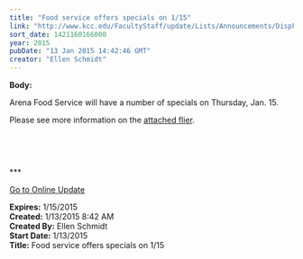 ```yaml
---
title: "Food service offers specials on 1/15"
link: "http://www.kcc.edu/FacultyStaff/update/Lists/Announcements/DispForm.aspx?ID=1789"
sort_date: 1421160166000
year: 2015
pubDate: "13 Jan 2015 14:42:46 GMT"
creator: "Ellen Schmidt"
---
```


<div><b>Body:</b> <div class="ExternalClass41756580A8054F03B3955C99D332CF44"><p>​Arena Food Service will have a number of specials on Thursday, Jan. 15.</p>
<p>Please see more information on the <a href="/FacultyStaff/update/Documents/Food-Welc-Back-Fiesta-Jan2015.pdf">attached flier</a>.</p>
<p> </p>
<p> </p>
<p>***</p>
<p><a href="/update">Go to Online Update</a></p></div></div>
<div><b>Expires:</b> 1/15/2015</div>
<div><b>Created:</b> 1/13/2015 8:42 AM</div>
<div><b>Created By:</b> Ellen Schmidt</div>
<div><b>Start Date:</b> 1/13/2015</div>
<div><b>Title:</b> Food service offers specials on 1/15</div>
